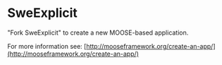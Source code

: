 SweExplicit
=====

"Fork SweExplicit" to create a new MOOSE-based application.

For more information see: [http://mooseframework.org/create-an-app/](http://mooseframework.org/create-an-app/)
